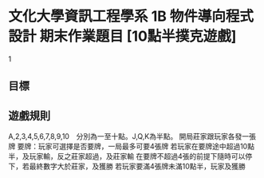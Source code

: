 # 文化大學資訊工程學系 1B 物件導向程式設計 期末作業題目 [**10點半撲克遊戲**]
1
## 目標

## 遊戲規則
   A,2,3,4,5,6,7,8,9,10　分別為一至十點。J,Q,K為半點。
   開局莊家跟玩家各發一張牌
   要牌：玩家可選擇是否要牌，一局最多可要4張牌
   若玩家在要牌途中超過10點半，及玩家輸，反之莊家超過，及莊家輸
   在要牌不超過4張的前提下隨時可以停下，若最終數字大於莊家，及獲勝
   若玩家要滿4張牌未滿10點半，玩家及獲勝
